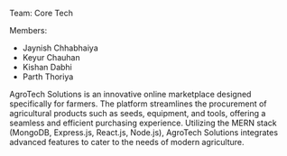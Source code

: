 Team: Core Tech

Members:
  -  Jaynish Chhabhaiya
  -  Keyur Chauhan 
  -  Kishan Dabhi
  -  Parth Thoriya
 
AgroTech Solutions is an innovative online marketplace designed specifically for farmers. The platform streamlines the procurement of agricultural products such as seeds, equipment, and tools, offering a seamless and efficient purchasing experience. Utilizing the MERN stack (MongoDB, Express.js, React.js, Node.js), AgroTech Solutions integrates advanced features to cater to the needs of modern agriculture.

